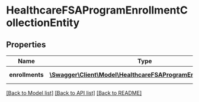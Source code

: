 # HealthcareFSAProgramEnrollmentCollectionEntity

## Properties
Name | Type | Description | Notes
------------ | ------------- | ------------- | -------------
**enrollments** | [**\Swagger\Client\Model\HealthcareFSAProgramEnrollmentEntity[]**](HealthcareFSAProgramEnrollmentEntity.md) | List of enrollments | [optional] 

[[Back to Model list]](../README.md#documentation-for-models) [[Back to API list]](../README.md#documentation-for-api-endpoints) [[Back to README]](../README.md)

